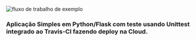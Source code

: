 ![fluxo de trabalho de exemplo](https://github.com/github/docs/actions/workflows/main.yml/badge.svg)
### Aplicação Simples em Python/Flask com teste usando Unittest integrado ao Travis-CI fazendo deploy na Cloud.
